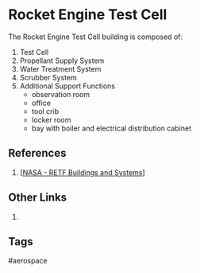 # Rocket Engine Test Cell

The Rocket Engine Test Cell building is composed of:  
1. Test Cell  
2. Propellant Supply System  
3. Water Treatment System  
4. Scrubber System  
5. Additional Support Functions  
	* observation room
	* office  
	* tool crib  
	* locker room  
	* bay with boiler and electrical distribution cabinet  

## References
1. [\[NASA - RETF Buildings and Systems\]](https://www1.grc.nasa.gov/historic-facilities/rocket-engine-test-facility/retf-buildings-and-systems/#rocket-engine-test-cell-)  

## Other Links
1. 
## Tags
#aerospace

